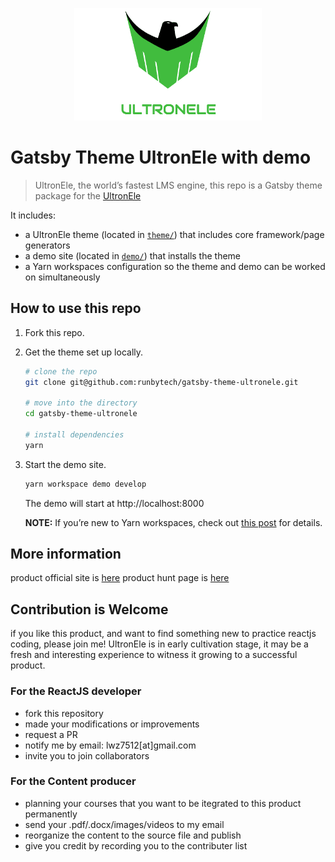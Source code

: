 <p align="center">
  <a href="http://ultronele.com">
    <img alt="UltronEle" src="demo/static/logo_ultronele_3.png" width="300" height="180"/>
  </a>
</p>

# Gatsby Theme UltronEle with demo

> UltronEle, the world’s fastest LMS engine, this repo is a Gatsby theme package for the [UltronEle](https://github.com/runbytech/ultron-ele)


It includes:
- a UltronEle theme (located in [`theme/`](./theme)) that includes core framework/page generators
- a demo site (located in [`demo/`](./demo)) that installs the theme
- a Yarn workspaces configuration so the theme and demo can be worked on simultaneously

## How to use this repo

1.  Fork this repo.

2.  Get the theme set up locally.
    ```sh
    # clone the repo
    git clone git@github.com:runbytech/gatsby-theme-ultronele.git

    # move into the directory
    cd gatsby-theme-ultronele

    # install dependencies
    yarn
    ```

3.  Start the demo site.
    ```sh
    yarn workspace demo develop
    ```

    The demo will start at http://localhost:8000

    **NOTE:** If you’re new to Yarn workspaces, check out [this post](https://www.gatsbyjs.org/blog/2019-05-22-setting-up-yarn-workspaces-for-theme-development/) for details.


## More information

product official site is [here](http://ultronele.com)
product hunt page is [here](https://www.producthunt.com/posts/ultronele)

## Contribution is Welcome

if you like this product, and want to find something new to practice reactjs coding, please join me! UltronEle is in early cultivation stage, it may be a fresh and interesting experience to witness it growing to a successful product.

### For the ReactJS developer

* fork this repository
* made your modifications or improvements
* request a PR
* notify me by email: lwz7512[at]gmail.com 
* invite you to join collaborators

### For the Content producer

* planning your courses that you want to be itegrated to this product permanently
* send your .pdf/.docx/images/videos to my email
* reorganize the content to the source file and publish
* give you credit by recording you to the contributer list
